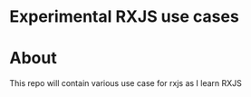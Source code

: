 # Experimental RXJS use cases

# About
This repo will contain various use case for rxjs as I learn RXJS
